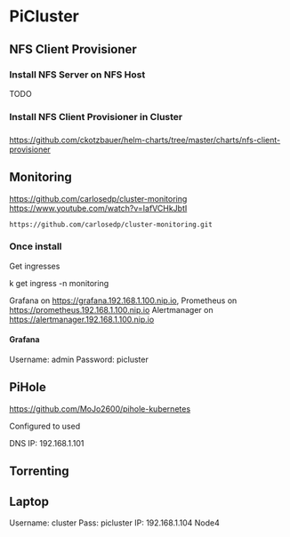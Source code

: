 # PiCluster

## NFS Client Provisioner

### Install NFS Server on NFS Host

TODO

### Install NFS Client Provisioner in Cluster

###

https://github.com/ckotzbauer/helm-charts/tree/master/charts/nfs-client-provisioner

## Monitoring

https://github.com/carlosedp/cluster-monitoring
https://www.youtube.com/watch?v=IafVCHkJbtI

```
https://github.com/carlosedp/cluster-monitoring.git
```

### Once install

Get ingresses

k get ingress -n monitoring

Grafana on https://grafana.192.168.1.100.nip.io,
Prometheus on https://prometheus.192.168.1.100.nip.io
Alertmanager on https://alertmanager.192.168.1.100.nip.io

#### Grafana

Username: admin
Password: picluster

## PiHole

https://github.com/MoJo2600/pihole-kubernetes

Configured to used

DNS IP: 192.168.1.101

## Torrenting

## Laptop

Username: cluster
Pass: picluster
IP: 192.168.1.104
Node4
